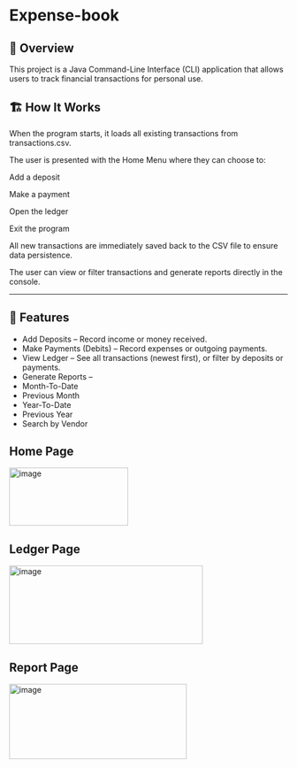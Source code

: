 # Expense-book


## 📖 Overview
This project is a Java Command-Line Interface (CLI) application that allows users to track financial transactions for personal use.

## 🏗️ How It Works

When the program starts, it loads all existing transactions from transactions.csv.

The user is presented with the Home Menu where they can choose to:

Add a deposit

Make a payment

Open the ledger

Exit the program

All new transactions are immediately saved back to the CSV file to ensure data persistence.

The user can view or filter transactions and generate reports directly in the console.

---

## 🚀 Features
- Add Deposits – Record income or money received.
- Make Payments (Debits) – Record expenses or outgoing payments.
- View Ledger – See all transactions (newest first), or filter by deposits or payments.
- Generate Reports –
- Month-To-Date
- Previous Month
- Year-To-Date
- Previous Year
- Search by Vendor  

## Home Page

<img width="215" height="105" alt="image" src="https://github.com/user-attachments/assets/8520db33-0751-45eb-80f9-ca098934b9ed" />


## Ledger Page

<img width="350" height="142" alt="image" src="https://github.com/user-attachments/assets/903bd48c-5cb4-4eba-8028-b3c7328343c3" />

## Report Page

<img width="321" height="136" alt="image" src="https://github.com/user-attachments/assets/34693356-7248-40ff-b108-7124a7ce8d2f" />





